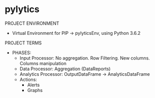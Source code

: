 # pylytics

PROJECT ENVIRONMENT
- Virtual Environment for PIP -> pylyticsEnv, using Python 3.6.2


PROJECT TERMS

- PHASES:
   - Input Processor: No aggregation. Row Filtering. New columns. Columns manipulation
   - Data Processor: Aggregation (DataReports)
   - Analytics Processor: OutputDataFrame -> AnalyticsDataFrame
   - Actions:
      - Alerts
      - Graphs